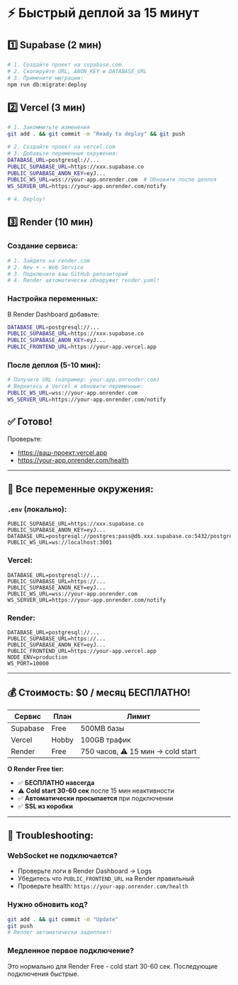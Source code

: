 # ⚡ Быстрый деплой за 15 минут

## 1️⃣ Supabase (2 мин)
```bash
# 1. Создайте проект на supabase.com
# 2. Скопируйте URL, ANON_KEY и DATABASE_URL
# 3. Примените миграции:
npm run db:migrate:deploy
```

## 2️⃣ Vercel (3 мин)
```bash
# 1. Закоммитьте изменения
git add . && git commit -m "Ready to deploy" && git push

# 2. Создайте проект на vercel.com
# 3. Добавьте переменные окружения:
DATABASE_URL=postgresql://...
PUBLIC_SUPABASE_URL=https://xxx.supabase.co
PUBLIC_SUPABASE_ANON_KEY=eyJ...
PUBLIC_WS_URL=wss://your-app.onrender.com  # Обновите после деплоя
WS_SERVER_URL=https://your-app.onrender.com/notify

# 4. Deploy!
```

## 3️⃣ Render (10 мин) 

### Создание сервиса:
```bash
# 1. Зайдите на render.com
# 2. New + → Web Service
# 3. Подключите ваш GitHub репозиторий
# 4. Render автоматически обнаружит render.yaml!
```

### Настройка переменных:
В Render Dashboard добавьте:
```bash
DATABASE_URL=postgresql://...
PUBLIC_SUPABASE_URL=https://xxx.supabase.co
PUBLIC_SUPABASE_ANON_KEY=eyJ...
PUBLIC_FRONTEND_URL=https://your-app.vercel.app
```

### После деплоя (5-10 мин):
```bash
# Получите URL (например: your-app.onrender.com)
# Вернитесь в Vercel и обновите переменные:
PUBLIC_WS_URL=wss://your-app.onrender.com
WS_SERVER_URL=https://your-app.onrender.com/notify
```

## ✅ Готово!

Проверьте:
- https://ваш-проект.vercel.app
- https://your-app.onrender.com/health

---

## 🔑 Все переменные окружения:

### `.env` (локально):
```env
PUBLIC_SUPABASE_URL=https://xxx.supabase.co
PUBLIC_SUPABASE_ANON_KEY=eyJ...
DATABASE_URL=postgresql://postgres:pass@db.xxx.supabase.co:5432/postgres
PUBLIC_WS_URL=ws://localhost:3001
```

### Vercel:
```
DATABASE_URL=postgresql://...
PUBLIC_SUPABASE_URL=https://...
PUBLIC_SUPABASE_ANON_KEY=eyJ...
PUBLIC_WS_URL=wss://your-app.onrender.com
WS_SERVER_URL=https://your-app.onrender.com/notify
```

### Render:
```
DATABASE_URL=postgresql://...
PUBLIC_SUPABASE_URL=https://...
PUBLIC_SUPABASE_ANON_KEY=eyJ...
PUBLIC_FRONTEND_URL=https://your-app.vercel.app
NODE_ENV=production
WS_PORT=10000
```

---

## 💰 Стоимость: **$0 / месяц БЕСПЛАТНО!** 

| Сервис | План | Лимит |
|--------|------|-------|
| Supabase | Free | 500MB базы |
| Vercel | Hobby | 100GB трафик |
| Render | Free | 750 часов, ⚠️ 15 мин → cold start |

**О Render Free tier:**
- ✅ **БЕСПЛАТНО навсегда**
- ⚠️ **Cold start 30-60 сек** после 15 мин неактивности
- ✅ **Автоматически просыпается** при подключении
- ✅ **SSL из коробки**

---

## 🔧 Troubleshooting:

### WebSocket не подключается?
- Проверьте логи в Render Dashboard → Logs
- Убедитесь что `PUBLIC_FRONTEND_URL` на Render правильный
- Проверьте health: `https://your-app.onrender.com/health`

### Нужно обновить код?
```bash
git add . && git commit -m "Update"
git push
# Render автоматически задеплоит!
```

### Медленное первое подключение?
Это нормально для Render Free - cold start 30-60 сек. Последующие подключения быстрые.
